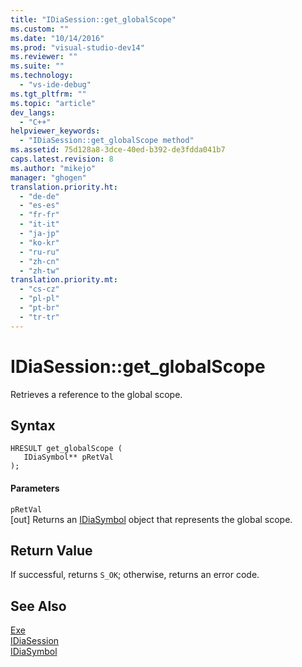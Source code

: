 ```yaml
---
title: "IDiaSession::get_globalScope"
ms.custom: ""
ms.date: "10/14/2016"
ms.prod: "visual-studio-dev14"
ms.reviewer: ""
ms.suite: ""
ms.technology: 
  - "vs-ide-debug"
ms.tgt_pltfrm: ""
ms.topic: "article"
dev_langs: 
  - "C++"
helpviewer_keywords: 
  - "IDiaSession::get_globalScope method"
ms.assetid: 75d128a8-3dce-40ed-b392-de3fdda041b7
caps.latest.revision: 8
ms.author: "mikejo"
manager: "ghogen"
translation.priority.ht: 
  - "de-de"
  - "es-es"
  - "fr-fr"
  - "it-it"
  - "ja-jp"
  - "ko-kr"
  - "ru-ru"
  - "zh-cn"
  - "zh-tw"
translation.priority.mt: 
  - "cs-cz"
  - "pl-pl"
  - "pt-br"
  - "tr-tr"
---
```

# IDiaSession::get_globalScope
Retrieves a reference to the global scope.  
  
## Syntax  
  
```cpp#  
HRESULT get_globalScope (   
   IDiaSymbol** pRetVal  
);  
```  
  
#### Parameters  
 `pRetVal`  
 [out] Returns an [IDiaSymbol](../debugger/idiasymbol.md) object that represents the global scope.  
  
## Return Value  
 If successful, returns `S_OK`; otherwise, returns an error code.  
  
## See Also  
 [Exe](../debugger/exe.md)   
 [IDiaSession](../debugger/idiasession.md)   
 [IDiaSymbol](../debugger/idiasymbol.md)